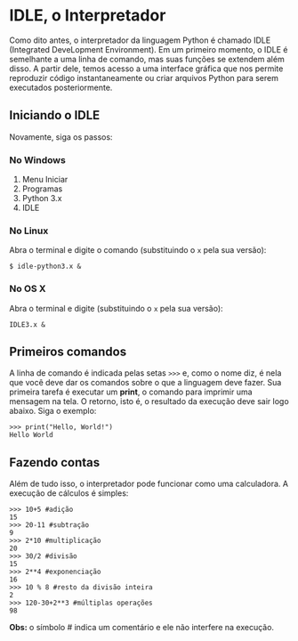 # IDLE, o Interpretador
Como dito antes, o interpretador da linguagem Python é chamado IDLE (Integrated DeveLopment Environment). Em um primeiro momento, o IDLE é semelhante a uma linha de comando, mas suas funções se extendem além disso. A partir dele, temos acesso a uma interface gráfica que nos permite reproduzir código instantaneamente ou criar arquivos Python para serem executados posteriormente.

## Iniciando o IDLE
Novamente, siga os passos:

### No Windows
1. Menu Iniciar
2. Programas
3. Python 3.x
4. IDLE

### No Linux
Abra o terminal e digite o comando (substituindo o `x` pela sua versão):
```
$ idle-python3.x &
```

### No OS X
Abra o terminal e digite (substituindo o `x` pela sua versão):
```
IDLE3.x &
```

## Primeiros comandos
A linha de comando é indicada pelas setas `>>>` e, como o nome diz, é nela que você deve dar os comandos sobre o que a linguagem deve fazer. Sua primeira tarefa é executar um **print**, o comando para imprimir uma mensagem na tela. O retorno, isto é, o resultado da execução deve sair logo abaixo. Siga o exemplo:
```
>>> print("Hello, World!")
Hello World
```

## Fazendo contas
Além de tudo isso, o interpretador pode funcionar como uma calculadora. A execução de cálculos é simples:
```
>>> 10+5 #adição
15
>>> 20-11 #subtração
9
>>> 2*10 #multiplicação
20
>>> 30/2 #divisão
15
>>> 2**4 #exponenciação
16
>>> 10 % 8 #resto da divisão inteira
2
>>> 120-30+2**3 #múltiplas operações
98
```
**Obs:** o símbolo # indica um comentário e ele não interfere na execução.